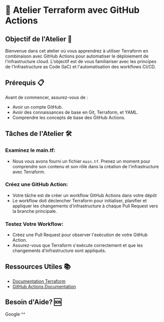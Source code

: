 # 🚀 Atelier Terraform avec GitHub Actions

## Objectif de l'Atelier 🎯

Bienvenue dans cet atelier où vous apprendrez à utiliser Terraform en combinaison avec GitHub Actions pour automatiser le déploiement de l'infrastructure cloud. L'objectif est de vous familiariser avec les principes de l'Infrastructure as Code (IaC) et l'automatisation des workflows CI/CD.

## Prérequis 📋

Avant de commencer, assurez-vous de :

- Avoir un compte GitHub.
- Avoir des connaissances de base en Git, Terraform, et YAML.
- Comprendre les concepts de base des GitHub Actions.

## Tâches de l'Atelier 🛠️



### Examinez le main.tf:

- Nous vous avons fourni un fichier `main.tf`. Prenez un moment pour comprendre son contenu et son rôle dans la création de l'infrastructure avec Terraform.

### Créez une GitHub Action:

- Votre tâche est de créer un workflow GitHub Actions dans votre dépôt 
- Le workflow doit déclencher Terraform pour initialiser, planifier et appliquer les changements d'infrastructure à chaque Pull Request vers la branche principale.

### Testez Votre Workflow:

- Créez une Pull Request pour observer l'exécution de votre GitHub Action.
- Assurez-vous que Terraform s'exécute correctement et que les changements d'infrastructure sont appliqués.

## Ressources Utiles 📚

- [Documentation Terraform](https://www.terraform.io/docs)
- [GitHub Actions Documentation](https://docs.github.com/en/actions)

## Besoin d'Aide? 🆘
Google ^^
